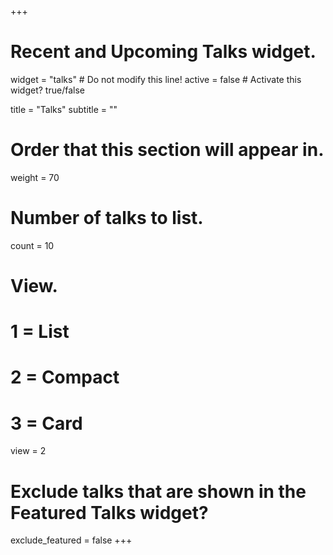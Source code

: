 +++
# Recent and Upcoming Talks widget.
widget = "talks"  # Do not modify this line!
active = false  # Activate this widget? true/false

title = "Talks"
subtitle = ""

# Order that this section will appear in.
weight = 70

# Number of talks to list.
count = 10

# View.
#   1 = List
#   2 = Compact
#   3 = Card
view = 2

# Exclude talks that are shown in the Featured Talks widget?
exclude_featured = false
+++

